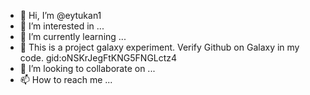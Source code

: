- 👋 Hi, I’m @eytukan1
- 👀 I’m interested in ...
- 🌱 I’m currently learning ...
- 👀 This is a project galaxy experiment. Verify Github on Galaxy in my code. gid:oNSKrJegFtKNG5FNGLctz4
- 💞️ I’m looking to collaborate on ...
- 📫 How to reach me ...

<!---
eytukan1/eytukan1 is a ✨ special ✨ repository because its `README.md` (this file) appears on your GitHub profile.
You can click the Preview link to take a look at your changes.
--->
